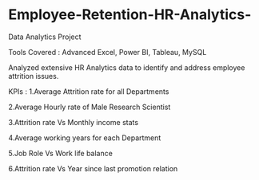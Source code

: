 # Employee-Retention-HR-Analytics-
Data Analytics Project

Tools Covered : Advanced Excel, Power BI, Tableau, MySQL

Analyzed extensive HR Analytics data to identify and address employee attrition issues.

KPIs :
1.Average Attrition rate for all Departments

2.Average Hourly rate of Male Research Scientist

3.Attrition rate Vs Monthly income stats

4.Average working years for each Department

5.Job Role Vs Work life balance

6.Attrition rate Vs Year since last promotion relation


